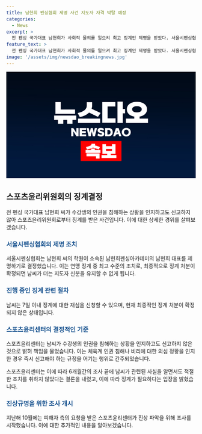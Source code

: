 ```yaml
---
title: 남현희 펜싱협회 제명 사건 지도자 자격 박탈 예정
categories:
  - News
excerpt: >
  전 펜싱 국가대표 남현희가 사회적 물의를 일으켜 최고 징계인 제명을 받았다. 서울시펜싱협회는 18일 제3차 스포츠공정위원회를 열어 남현희펜싱아카데미 대표를 제명하기로 결정했다. 이로써 남씨는 7일 이내에 징계에 대한 재심을 신청할 수 있으며, 최종적으로 확정되면 지도자 신분을 상실하게 된다. 이는 남씨가 학원 수강생들의 인권을 침해당한 상황을 인지하고도 신고하지 않았다는 이유로, 스포츠윤리센터가 남씨에 대한 징계 요구를 의결한 결과다.
feature_text: >
  전 펜싱 국가대표 남현희가 사회적 물의를 일으켜 최고 징계인 제명을 받았다. 서울시펜싱협회는 18일 제3차 스포츠공정위원회를 열어 남현희펜싱아카데미 대표를 제명하기로 결정했다. 이로써 남씨는 7일 이내에 징계에 대한 재심을 신청할 수 있으며, 최종적으로 확정되면 지도자 신분을 상실하게 된다. 이는 남씨가 학원 수강생들의 인권을 침해당한 상황을 인지하고도 신고하지 않았다는 이유로, 스포츠윤리센터가 남씨에 대한 징계 요구를 의결한 결과다.
image: '/assets/img/newsdao_breakingnews.jpg'
---
```


<p><img src="/assets/img/newsdao_breakingnews.jpg" alt="implanttips 속보" /></p>

<h2 data-ke-size="size26">스포츠윤리위원회의 징계결정</h2>

<p data-ke-size="size16">전 펜싱 국가대표 남현희 씨가 수강생의 인권을 침해하는 상황을 인지하고도 신고하지 않아 스포츠윤리위원회로부터 징계를 받은 사건입니다. 이에 대한 상세한 경위를 살펴보겠습니다.</p>

<h3><b><span style="color: #1a5490;">서울시펜싱협회의 제명 조치</span></b></h3>

<p data-ke-size="size16">서울시펜싱협회는 남현희 씨의 학원이 소속된 남현희펜싱아카데미의 남현희 대표를 제명하기로 결정했습니다. 이는 연맹 징계 중 최고 수준의 조치로, 최종적으로 징계 처분이 확정되면 남씨가 더는 지도자 신분을 유지할 수 없게 됩니다.</p>

<h3><b><span style="color: #1a5490;">진행 중인 징계 관련 절차</span></b></h3>

<p data-ke-size="size16">남씨는 7일 이내 징계에 대한 재심을 신청할 수 있으며, 현재 최종적인 징계 처분이 확정되지 않은 상태입니다.</p>

<h3><b><span style="color: #1a5490;">스포츠윤리센터의 결정적인 기준</span></b></h3>

<p data-ke-size="size16">스포츠윤리센터는 남씨가 수강생의 인권을 침해하는 상황을 인지하고도 신고하지 않은 것으로 밝혀 책임을 물었습니다. 이는 체육계 인권 침해나 비리에 대한 의심 정황을 인지한 경우 즉시 신고해야 하는 규정을 어기는 행위로 간주되었습니다.</p>

<p data-ke-size="size16">스포츠윤리센터는 이에 따라 6개월간의 조사 끝에 남씨가 관련된 사실을 알면서도 적절한 조치를 취하지 않았다는 결론을 내렸고, 이에 따라 징계가 필요하다는 입장을 밝혔습니다.</p>

<h3><b><span style="color: #1a5490;">진상규명을 위한 조사 개시</span></b></h3>

<p data-ke-size="size16">지난해 10월에는 피해자 측의 요청을 받은 스포츠윤리센터가 진상 파악을 위해 조사를 시작했습니다. 이에 대한 추가적인 내용을 알아보겠습니다.</p>

